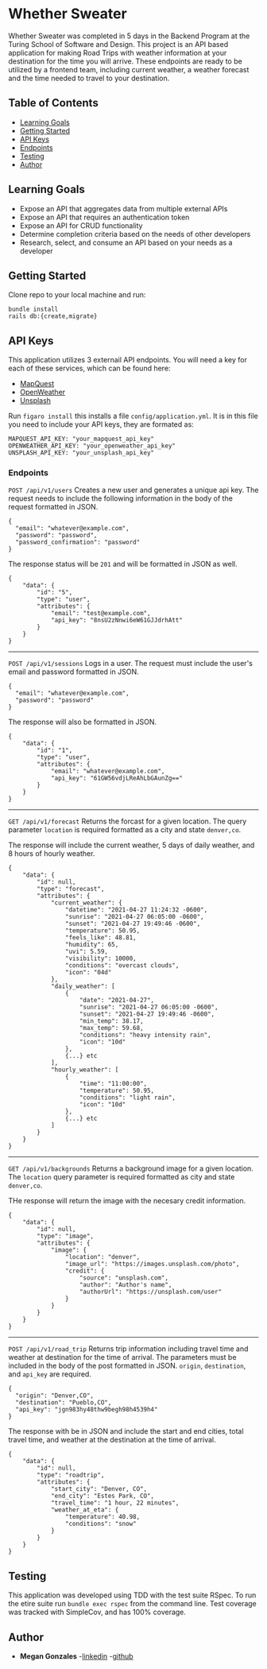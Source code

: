 # Whether Sweater

Whether Sweater was completed in 5 days in the Backend Program at the Turing School of Software and Design. This project is an API based application for making Road Trips with weather information at your destination for the time you will arrive. These endpoints are ready to be utilized by a frontend team, including current weather, a weather forecast and the time needed to travel to your destination.

## Table of Contents
- [Learning Goals](#learning-goals)
- [Getting Started](#getting-started)
- [API Keys](#api-keys)
- [Endpoints](#endpoints)
- [Testing](#testing)
- [Author](#author)


## Learning Goals

 * Expose an API that aggregates data from multiple external APIs
 * Expose an API that requires an authentication token
 * Expose an API for CRUD functionality
 * Determine completion criteria based on the needs of other developers
 * Research, select, and consume an API based on your needs as a developer

## Getting Started

Clone repo to your local machine and run:
```
bundle install
rails db:{create,migrate}
```

## API Keys
  This application utilizes 3 externail API endpoints. You will need a key for each of these services, which can be found here:
  
- [MapQuest](https://developer.mapquest.com/plan_purchase/steps/business_edition/business_edition_free/register)
- [OpenWeather](https://home.openweathermap.org/)
- [Unsplash](https://unsplash.com/developers)

 Run `figaro install` this installs a file `config/application.yml`. It is in this file you need to include your API keys, they are formated as:
 ```
MAPQUEST_API_KEY: "your_mapquest_api_key"
OPENWEATHER_API_KEY: "your_openweather_api_key"
UNSPLASH_API_KEY: "your_unsplash_api_key"
```

### Endpoints
`POST /api/v1/users`
Creates a new user and generates a unique api key. The request needs to include the following information in the body of the request formatted in JSON.
```
{
  "email": "whatever@example.com",
  "password": "password",
  "password_confirmation": "password"
}
```

The response status will be `201` and will be formatted in JSON as well.
```
{
    "data": {
        "id": "5",
        "type": "user",
        "attributes": {
            "email": "test@example.com",
            "api_key": "8nsU2zNnwi6eW61GJJdrhAtt"
        }
    }
}
```
---
`POST /api/v1/sessions`
Logs in a user. The request must include the user's email and password formatted in JSON.
```
{
  "email": "whatever@example.com",
  "password": "password"
}
```
The response will also be formatted in JSON.
```
{
    "data": {
        "id": "1",
        "type": "user",
        "attributes": {
            "email": "whatever@example.com",
            "api_key": "61GW56vdjLReAhLbGAunZg=="
        }
    }
}
```
---
`GET /api/v1/forecast`
Returns the forcast for a given location. The query parameter `location` is required formatted as a city and state `denver,co`.

The response will include the current weather, 5 days of daily weather, and 8 hours of hourly weather.
```
{
    "data": {
        "id": null,
        "type": "forecast",
        "attributes": {
            "current_weather": {
                "datetime": "2021-04-27 11:24:32 -0600",
                "sunrise": "2021-04-27 06:05:00 -0600",
                "sunset": "2021-04-27 19:49:46 -0600",
                "temperature": 50.95,
                "feels_like": 48.81,
                "humidity": 65,
                "uvi": 5.59,
                "visibility": 10000,
                "conditions": "overcast clouds",
                "icon": "04d"
            },
            "daily_weather": [
                {
                    "date": "2021-04-27",
                    "sunrise": "2021-04-27 06:05:00 -0600",
                    "sunset": "2021-04-27 19:49:46 -0600",
                    "min_temp": 38.17,
                    "max_temp": 59.68,
                    "conditions": "heavy intensity rain",
                    "icon": "10d"
                },
                {...} etc
            ],
            "hourly_weather": [
                {
                    "time": "11:00:00",
                    "temperature": 50.95,
                    "conditions": "light rain",
                    "icon": "10d"
                },
                {...} etc
            ]
        }
    }
}
```
---
`GET /api/v1/backgrounds`
Returns a background image for a given location. The `location` query parameter is required formatted as city and state `denver,co`.

THe response will return the image with the necesary credit information.
```
{
    "data": {
        "id": null,
        "type": "image",
        "attributes": {
            "image": {
                "location": "denver",
                "image_url": "https://images.unsplash.com/photo",
                "credit": {
                    "source": "unsplash.com",
                    "author": "Author's name",
                    "authorUrl": "https://unsplash.com/user"
                }
            }
        }
    }
}
```
---
`POST /api/v1/road_trip`
Returns trip information including travel time and weather at destination for the time of arrival. 
The parameters must be included in the body of the post formatted in JSON. `origin`, `destination`, and `api_key` are required.
```
{
  "origin": "Denver,CO",
  "destination": "Pueblo,CO",
  "api_key": "jgn983hy48thw9begh98h4539h4"
}
```

The response with be in JSON and include the start and end cities, total travel time, and weather at the destination at the time of arrival.
```
{
    "data": {
        "id": null,
        "type": "roadtrip",
        "attributes": {
            "start_city": "Denver, CO",
            "end_city": "Estes Park, CO",
            "travel_time": "1 hour, 22 minutes",
            "weather_at_eta": {
                "temperature": 40.98,
                "conditions": "snow"
            }
        }
    }
}
```

## Testing

This application was developed using TDD with the test suite RSpec. To run the etire suite run `bundle exec rspec` from the command line. Test coverage was tracked with SimpleCov, and has 100% coverage.

## Author

* **Megan Gonzales** 
-[linkedin](https://www.linkedin.com/in/megan-e-gonzales/) 
-[github](https://github.com/MGonzales26)
